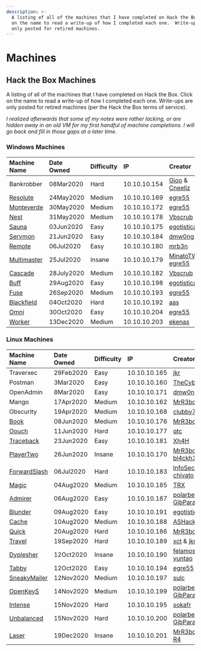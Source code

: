 ```yaml
---
description: >-
  A listing of all of the machines that I have completed on Hack the Box.  Click
  on the name to read a write-up of how I completed each one.  Write-ups are
  only posted for retired machines.
---
```


# Machines

## Hack the Box Machines 

A listing of all of the machines that I have completed on Hack the Box.  Click on the name to read a write-up of how I completed each one.  Write-ups are only posted for retired machines \(per the Hack the Box terms of service\). 

_I realized afterwards that some of my notes were rather lacking, or are hidden away in an old VM for my first handful of machine completions.  I will go back and fill in those gaps at a later time._

### 

### Windows Machines

| Machine Name | Date Owned | Difficulty | IP | Creator |
| :--- | :--- | :--- | :--- | :--- |
| Bankrobber | 08Mar2020 | Hard | 10.10.10.154 | [Gioo](https://www.hackthebox.eu/home/users/profile/623) & [Cneeliz](https://www.hackthebox.eu/home/users/profile/3244) |
| [Resolute](windows-machines/medium/resolute-write-up.md) | 24May2020 | Medium | 10.10.10.169 | [egre55](https://www.hackthebox.eu/home/users/profile/1190) |
| [Monteverde](windows-machines/medium/monteverde-write-up.md) | 30May2020 | Medium | 10.10.10.172 | [egre55](https://www.hackthebox.eu/home/users/profile/1190) |
| [Nest](windows-machines/medium/nest-write-up.md) | 31May2020 | Medium | 10.10.10.178 | [Vbscrub](https://www.hackthebox.eu/home/users/profile/158833) |
| [Sauna](windows-machines/easy/sauna-write-up.md) | 03Jun2020 | Easy | 10.10.10.175 | [egotisticalSW](https://www.hackthebox.eu/home/users/profile/94858) |
| [Servmon](windows-machines/easy/servmon-write-up.md) | 21Jun2020 | Easy | 10.10.10.184 | [dmw0ng](https://www.hackthebox.eu/home/users/profile/82600) |
| [Remote](windows-machines/easy/remote-write-up.md) | 06Jul2020 | Easy | 10.10.10.180 | [mrb3n](https://www.hackthebox.eu/home/users/profile/2984) |
| [Multimaster](windows-machines/insane/multimaster.md) | 25Jul2020 | Insane | 10.10.10.179 | [MinatoTW](https://www.hackthebox.eu/home/users/profile/8308) & [egre55](https://www.hackthebox.eu/home/users/profile/1190) |
| [Cascade](windows-machines/medium/cascade-write-up.md) | 28July2020 | Medium | 10.10.10.182 | [Vbscrub](https://www.hackthebox.eu/home/users/profile/158833) |
| [Buff](windows-machines/easy/buff-write-up.md) | 29Aug2020 | Easy | 10.10.10.198 | [egotisticalSW](https://www.hackthebox.eu/home/users/profile/94858) |
| [Fuse](windows-machines/medium/fuse-write-up.md) | 26Sep2020 | Medium | 10.10.10.193 | [egre55](https://www.hackthebox.eu/home/users/profile/1190) |
| [Blackfield](windows-machines/hard/blackfield-write-up.md) | 04Oct2020 | Hard | 10.10.10.192 | [aas](https://www.hackthebox.eu/home/users/profile/6259) |
| [Omni](windows-machines/easy/omni.md) | 30Oct2020 | Easy | 10.10.10.204 | [egre55](https://www.hackthebox.eu/home/users/profile/1190) |
| [Worker](windows-machines/medium/worker.md) | 13Dec2020 | Medium | 10.10.10.203 | [ekenas](https://app.hackthebox.eu/users/222808) |

### Linux Machines

| Machine Name | Date Owned | Difficulty | IP | Creator |
| :--- | :--- | :--- | :--- | :--- |
| Traverxec | 29Feb2020 | Easy | 10.10.10.165 | [jkr](https://www.hackthebox.eu/home/users/profile/77141) |
| Postman | 3Mar2020 | Easy | 10.10.10.160 | [TheCyberGeek](https://www.hackthebox.eu/home/users/profile/114053) |
| OpenAdmin | 8Mar2020 | Easy | 10.10.10.171 | [dmw0ng](https://www.hackthebox.eu/home/users/profile/82600) |
| Mango | 17Apr2020 | Medium | 10.10.10.162 | [MrR3boot](https://www.hackthebox.eu/home/users/profile/13531) |
| Obscurity | 19Apr2020 | Medium | 10.10.10.168 | [clubby789](https://www.hackthebox.eu/home/users/profile/83743) |
| [Book](linux-machines/medium/book-write-up.md) | 08Jun2020 | Medium | 10.10.10.176 | [MrR3boot](https://www.hackthebox.eu/home/users/profile/13531) |
| [Oouch](linux-machines/hard/oouch-write-up.md) | 11Jun2020 | Hard | 10.10.10.177 | [qtc](https://www.hackthebox.eu/home/users/profile/103578) |
| [Traceback](linux-machines/easy/traceback-write-up.md) | 23Jun2020 | Easy | 10.10.10.181 | [Xh4H](https://www.hackthebox.eu/home/users/profile/21439) |
| [PlayerTwo](linux-machines/insane/playertwo-write-up.md) | 26Jun2020 | Insane | 10.10.10.170 | [MrR3boot](https://www.hackthebox.eu/home/users/profile/13531) & [bl4ckh34rt](https://www.hackthebox.eu/home/users/profile/64903) |
| [ForwardSlash](linux-machines/hard/forwardslash-write-up.md) | 06Jul2020 | Hard | 10.10.10.183 | [InfoSecJack](https://www.hackthebox.eu/home/users/profile/52045) & [chivato](https://www.hackthebox.eu/home/users/profile/44614) |
| [Magic](linux-machines/medium/magic-write-up.md) | 04Aug2020 | Medium | 10.10.10.185 | [TRX](https://www.hackthebox.eu/home/users/profile/31190) |
| [Admirer](linux-machines/easy/admirer-write-up.md) | 06Aug2020 | Easy | 10.10.10.187 | [polarbearer](https://www.hackthebox.eu/home/users/profile/159204) & [GibParadox](https://www.hackthebox.eu/home/users/profile/125033) |
| [Blunder](linux-machines/easy/blunder-write-up.md) | 09Aug2020 | Easy | 10.10.10.191 | [egotisticalSW](https://www.hackthebox.eu/home/users/profile/94858) |
| [Cache](linux-machines/medium/cache-write-up.md) | 10Aug2020 | Medium | 10.10.10.188 | [ASHacker](https://www.hackthebox.eu/home/users/profile/23227) |
| [Quick](linux-machines/hard/quick-write-up.md) | 20Aug2020 | Hard | 10.10.10.186 | [MrR3boot](https://www.hackthebox.eu/home/users/profile/13531) |
| [Travel](linux-machines/hard/travel-write-up.md) | 19Sep2020 | Hard | 10.10.10.189 | [xct](https://www.hackthebox.eu/home/users/profile/13569) & [jkr](https://www.hackthebox.eu/home/users/profile/77141) |
| [Dyplesher](linux-machines/insane/dyplesher-write-up.md) | 12Oct2020 | Insane | 10.10.10.190 | [felamos](https://app.hackthebox.eu/users/27390) & [yuntao](https://app.hackthebox.eu/users/12438) |
| [Tabby](linux-machines/easy/tabby-write-up.md) | 12Oct2020 | Easy | 10.10.10.194 | [egre55](https://app.hackthebox.eu/users/1190) |
| [SneakyMailer](linux-machines/medium/sneakymailer-writeup.md) | 12Nov2020 | Medium | 10.10.10.197 | [sulc](https://app.hackthebox.eu/users/106709) |
| [OpenKeyS](linux-machines/medium/openkeys.md) | 14Nov2020 | Medium | 10.10.10.199 | [polarbearer](https://www.hackthebox.eu/home/users/profile/159204) & [GibParadox](https://www.hackthebox.eu/home/users/profile/125033) |
| [Intense](linux-machines/hard/intense-write-up.md) | 15Nov2020 | Hard | 10.10.10.195 | [sokafr](https://app.hackthebox.eu/users/19014) |
| [Unbalanced](linux-machines/hard/unbalanced.md) | 15Nov2020 | Hard | 10.10.10.200 | [polarbearer](https://www.hackthebox.eu/home/users/profile/159204) & [GibParadox](https://www.hackthebox.eu/home/users/profile/125033) |
| [Laser](linux-machines/insane/laser.md) | 19Dec2020 | Insane | 10.10.10.201 | [MrR3boot](https://www.hackthebox.eu/home/users/profile/13531) & [R4](https://app.hackthebox.eu/users/13243) |

